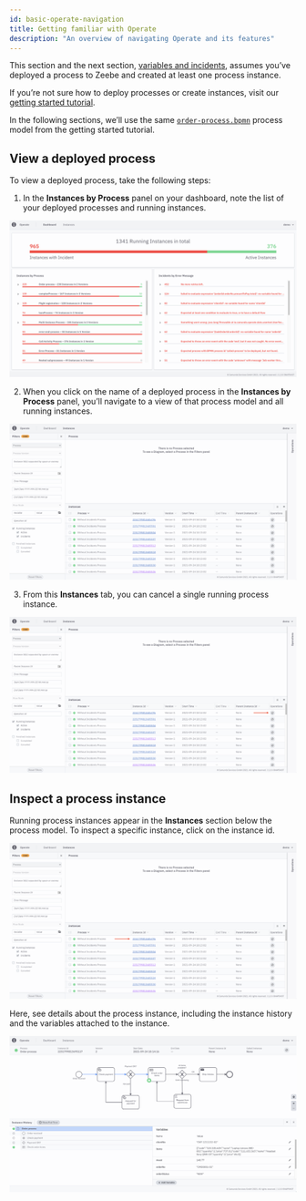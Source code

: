 ```yaml
---
id: basic-operate-navigation
title: Getting familiar with Operate
description: "An overview of navigating Operate and its features"
---
```


This section and the next section, [variables and incidents](./resolve-incidents-update-variables.md), assumes you’ve deployed a process to Zeebe and created at least one process instance. 

If you’re not sure how to deploy processes or create instances, visit our [getting started tutorial](./guides/getting-started/model-your-first-process.md).

In the following sections, we’ll use the same [`order-process.bpmn`](https://docs.camunda.io/assets/files/order-process-2ae29e9d889a3d640464be250206d550.bpmn/) process model from the getting started tutorial. 

## View a deployed process

To view a deployed process, take the following steps:

1. In the **Instances by Process** panel on your dashboard, note the list of your deployed processes and running instances. 

![operate-view-process](../img/operate-introduction_light.png)

2. When you click on the name of a deployed process in the **Instances by Process** panel, you’ll navigate to a view of that process model and all running instances.

![operate-view-process](./img/operate-view-process_light.png)

3. From this **Instances** tab, you can cancel a single running process instance. 

![operate-cancel-process-instance](./img/operate-view-process-cancel_light.png)

## Inspect a process instance

Running process instances appear in the **Instances** section below the process model. To inspect a specific instance, click on the instance id. 

![operate-inspect-instance](./img/operate-process-instance-id_light.png)

Here, see details about the process instance, including the instance history and the variables attached to the instance.

![operate-view-instance-detail](./img/operate-view-instance-detail_light.png)
